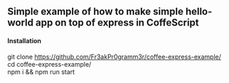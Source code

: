 ## Simple example of how to make simple hello-world app on top of express in CoffeScript 

#### Installation

git clone https://github.com/Fr3akPr0gramm3r/coffee-express-example/ <br />
cd coffee-express-example/ <br />
npm i && npm run start <br />

